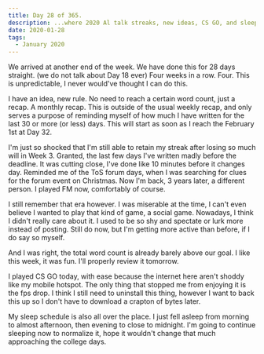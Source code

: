 ```yaml
---
title: Day 28 of 365.
description: ...where 2020 Al talk streaks, new ideas, CS GO, and sleep schedules.
date: 2020-01-28
tags:
  - January 2020
---
```


We arrived at another end of the week. We have done this for 28 days straight. (we do not talk about Day 18 ever) Four weeks in a row. Four. This is unpredictable, I never would've thought I can do this.

I have an idea, new rule. No need to reach a certain word count, just a recap. A monthly recap. This is outside of the usual weekly recap, and only serves a purpose of reminding myself of how much I have written for the last 30 or more (or less) days. This will start as soon as I reach the February 1st at Day 32. 

I'm just so shocked that I'm still able to retain my streak after losing so much will in Week 3. Granted, the last few days I've written madly before the deadline. It was cutting close, I've done like 10 minutes before it changes day. Reminded me of the ToS forum days, when I was searching for clues for the forum event on Christmas. Now I'm back, 3 years later, a different person. I played FM now, comfortably of course.



I still remember that era however. I was miserable at the time, I can't even believe I wanted to play that kind of game, a social game. Nowadays, I think I didn't really care about it. I used to be so shy and spectate or lurk more instead of posting. Still do now, but I'm getting more active than before, if I do say so myself.

And I was right, the total word count is already barely above our goal. I like this week, it was fun. I'll properly review it tomorrow.



I played CS GO today, with ease because the internet here aren't shoddy like my mobile hotspot. The only thing that stopped me from enjoying it is the fps drop. I think I still need to uninstall this thing, however I want to back this up so I don't have to download a crapton of bytes later.

My sleep schedule is also all over the place. I just fell asleep from morning to almost afternoon, then evening to close to midnight. I'm going to continue sleeping now to normalize it, hope it wouldn't change that much approaching the college days.